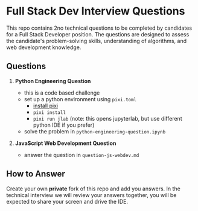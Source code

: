 # Full Stack Dev Interview Questions

This repo contains 2no technical questions to be completed by candidates for a Full Stack Developer position. The questions are designed to assess the candidate's problem-solving skills, understanding of algorithms, and web development knowledge.

## Questions

1. **Python Engineering Question**
    - this is a code based challenge
    - set up a python environment using `pixi.toml`
        - [install pixi](https://pixi.sh/latest/installation/)
        - `pixi install`
        - `pixi run jlab` (note: this opens jupyterlab, but use different python IDE if you prefer)
    - solve the problem in `python-engineering-question.ipynb`

2. **JavaScript Web Development Question**
    - answer the question in `question-js-webdev.md`


## How to Answer

Create your own **private** fork of this repo and add you answers.
In the technical interview we will review your answers together, you will be expected to share your screen and drive the IDE. 
